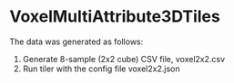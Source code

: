 # VoxelMultiAttribute3DTiles

The data was generated as follows:

1. Generate 8-sample (2x2 cube) CSV file, voxel2x2.csv
2. Run tiler with the config file voxel2x2.json
